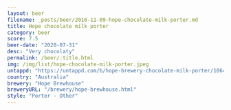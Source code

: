 ```yaml
---
layout: beer
filename: _posts/beer/2016-11-09-hope-chocolate-milk-porter.md
title: Hope chocolate milk porter
category: beer
score: 7.5
beer-date: "2020-07-31"
desc: "Very chocolaty"
permalink: /beer/:title.html
img: /img/list/hope-chocolate-milk-porter.jpeg
untappd: "https://untappd.com/b/hope-brewery-chocolate-milk-porter/1064539"
country: "Australia"
brewery: "Hope Brewhouse"
breweryURL: "/brewery/hope-brewhouse.html"
style: "Porter - Other"
---
```

